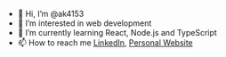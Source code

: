 - 👋 Hi, I’m @ak4153
- 👀 I’m interested in web development
- 🌱 I’m currently learning React, Node.js and TypeScript
- 📫 How to reach me <a href="https://www.linkedin.com/in/alex-kreizelman-846178219/">LinkedIn</a>, <a href="https://akportfolio-78cdf.web.app/">Personal Website</a>

<!---
ak4153/ak4153 is a ✨ special ✨ repository because its `README.md` (this file) appears on your GitHub profile.
You can click the Preview link to take a look at your changes.
--->
